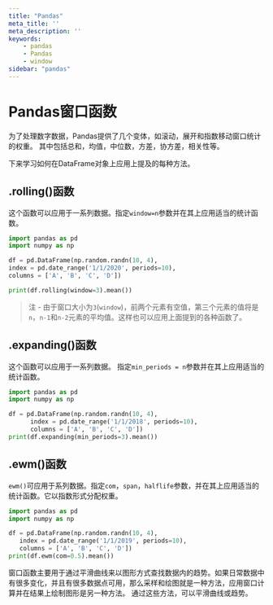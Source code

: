 ```yaml
---
title: "Pandas"
meta_title: ''
meta_description: ''
keywords: 
    - pandas
    - Pandas
    - window
sidebar: "pandas"
---
```

# Pandas窗口函数 			

为了处理数字数据，Pandas提供了几个变体，如滚动，展开和指数移动窗口统计的权重。 其中包括总和，均值，中位数，方差，协方差，相关性等。

下来学习如何在DataFrame对象上应用上提及的每种方法。

## .rolling()函数

这个函数可以应用于一系列数据。指定`window=n`参数并在其上应用适当的统计函数。

```python
import pandas as pd
import numpy as np

df = pd.DataFrame(np.random.randn(10, 4),
index = pd.date_range('1/1/2020', periods=10),
columns = ['A', 'B', 'C', 'D'])

print(df.rolling(window=3).mean())
```

> 注 - 由于窗口大小为`3`(`window`)，前两个元素有空值，第三个元素的值将是`n`，`n-1`和`n-2`元素的平均值。这样也可以应用上面提到的各种函数了。

## .expanding()函数

这个函数可以应用于一系列数据。 指定`min_periods = n`参数并在其上应用适当的统计函数。

```python
import pandas as pd
import numpy as np

df = pd.DataFrame(np.random.randn(10, 4),
      index = pd.date_range('1/1/2018', periods=10),
      columns = ['A', 'B', 'C', 'D'])
print(df.expanding(min_periods=3).mean())
```

## .ewm()函数

`ewm()`可应用于系列数据。指定`com`，`span`，`halflife`参数，并在其上应用适当的统计函数。它以指数形式分配权重。

```python
import pandas as pd
import numpy as np

df = pd.DataFrame(np.random.randn(10, 4),
   index = pd.date_range('1/1/2019', periods=10),
   columns = ['A', 'B', 'C', 'D'])
print(df.ewm(com=0.5).mean())
```

窗口函数主要用于通过平滑曲线来以图形方式查找数据内的趋势。如果日常数据中有很多变化，并且有很多数据点可用，那么采样和绘图就是一种方法，应用窗口计算并在结果上绘制图形是另一种方法。 通过这些方法，可以平滑曲线或趋势。
<code class=backend-type backend-type=free></code>
<code class=gatsby-kernelname data-language=python></code>
<script type="text/javascript" src="https://cdn.freeaihub.com/asset/js/cell.js"></script>
